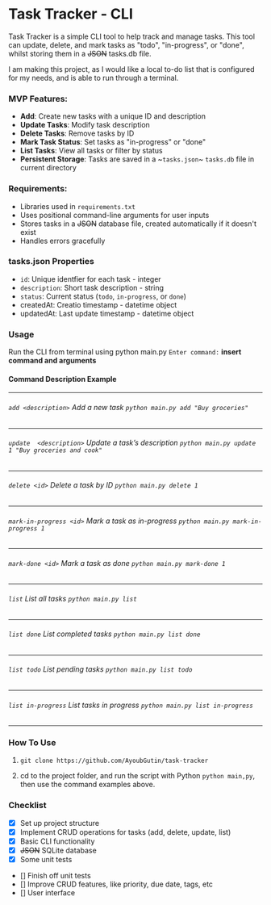 # Task Tracker - CLI

Task Tracker is a simple CLI tool to help track and manage tasks. This tool can update, delete, and mark tasks as "todo", "in-progress", or "done", whilst storing them in a ~~JSON~~ tasks.db file. 

I am making this project, as I would like a local to-do list that is configured for my needs, and is able to run through a terminal.

### MVP Features:
- **Add**: Create new tasks with a unique ID and description
- **Update Tasks**: Modify task description
- **Delete Tasks**: Remove tasks by ID
- **Mark Task Status**: Set tasks as "in-progress" or "done"
- **List Tasks**: View all tasks or filter by status
- **Persistent Storage**: Tasks are saved in a ~`tasks.json`~ `tasks.db` file in current directory

### Requirements:
- Libraries used in `requirements.txt`
- Uses positional command-line arguments for user inputs
- Stores tasks in a ~~JSON~~ database file, created automatically if it doesn't exist
- Handles errors gracefully

### tasks.json Properties
- `id`: Unique identfier for each task - integer
- `description`: Short task description - string
- `status`: Current status (`todo`, `in-progress`, or `done`)
- createdAt: Creatio timestamp - datetime object
- updatedAt: Last update timestamp - datetime object

### Usage
Run the CLI from terminal using python main.py
`Enter command:`  **insert command and arguments**

#### Command	Description	Example
---
###### `add <description>` Add a new task `python main.py add "Buy groceries"`
---
###### `update  <description>`	Update a task’s description	`python main.py update 1 "Buy groceries and cook"`
---
###### `delete <id>` Delete a task by ID `python main.py delete 1`
---
###### `mark-in-progress <id>` Mark a task as in-progress `python main.py mark-in-progress 1`
---
###### `mark-done <id>`	Mark a task as done	`python main.py mark-done 1`
---
###### `list` List all tasks	`python main.py list`
---
###### `list done` List completed tasks	`python main.py list done`
---
###### `list todo` List pending tasks `python main.py list todo`
---
###### `list in-progress` List tasks in progress `python main.py list in-progress`
---


### How To Use
1) `git clone https://github.com/AyoubGutin/task-tracker`

2) cd to the project folder, and run the script with Python `python main,py`, then use the command examples above.


### Checklist
- [x] Set up project structure
- [x] Implement CRUD operations for tasks (add, delete, update, list)
- [x] Basic CLI functionality
- [x] ~~JSON~~ SQLite database
- [x] Some unit tests 
- [] Finish off unit tests
- [] Improve CRUD features, like priority, due date, tags, etc
- [] User interface

